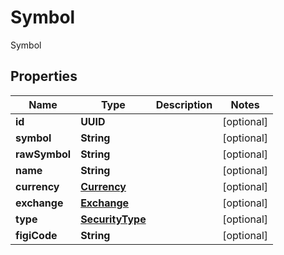 

# Symbol

Symbol

## Properties

| Name | Type | Description | Notes |
|------------ | ------------- | ------------- | -------------|
|**id** | **UUID** |  |  [optional] |
|**symbol** | **String** |  |  [optional] |
|**rawSymbol** | **String** |  |  [optional] |
|**name** | **String** |  |  [optional] |
|**currency** | [**Currency**](Currency.md) |  |  [optional] |
|**exchange** | [**Exchange**](Exchange.md) |  |  [optional] |
|**type** | [**SecurityType**](SecurityType.md) |  |  [optional] |
|**figiCode** | **String** |  |  [optional] |



